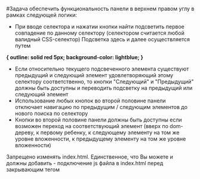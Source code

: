#Задача обеспечить функциональность панели в верхнем правом углу в рамках следующей логики:

+ При вводе селектора и нажатии кнопки найти подсветить первое совпадение по данному селектору (селектором считается любой валидный CSS-селектор) Подсветка здесь и далее осуществляется путем

**{
   outline: solid red 5px;
   background-color: lightblue;
  }**

+ Если относительно текущего подсвеченного элемента существуют предыдущий и следующий элемент удовлетворяющий этому селектору соответственно, то кнопки "Следующий" и "Предыдущий" должны быть доступны и переводить подсветку на предыдущий или следующий элемент
+ Использование любых кнопок во второй половине панели отключает навигацию по предыдущим / следующим элементов до нового поиска по селектору
+ Кнопки во второй половине панели должны быть доступны если возможен переход на соответствующий элемент (вверх по dom-дереву, к первому ребенку, к следующему элементу на том же уровне вложенности, к предыдущему элементу на том же уровне вложенности)

Запрещено изменять index.html. Единственное, что Вы можете и должны добавить - подключение js файла в index.html перед закрывающим тегом